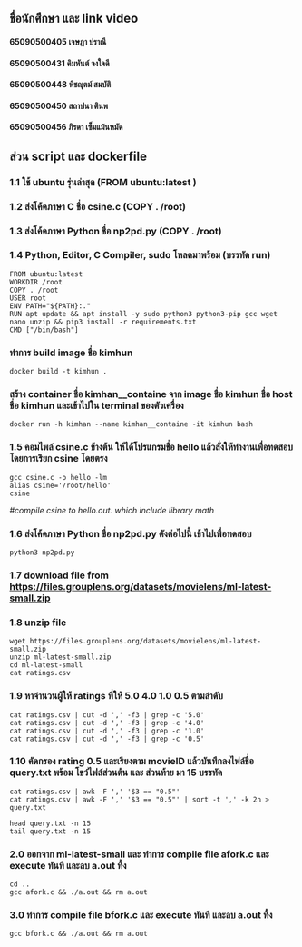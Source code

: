 <!-- COMMAND LISTS --> 
## ชื่อนักศึกษา และ link video
#### 65090500405    เจษฎา    ปราณี
#### 65090500431    คิมหันต์    จงใจดี
#### 65090500448    พิชญุตม์    สมบัติ
#### 65090500450    สถาปนา    ตินพ
#### 65090500456    ภิรดา     เซ็มแม้นหมัด

## ส่วน script และ dockerfile
### 1.1 ใช้ ubuntu รุ่นล่าสุด (FROM ubuntu:latest )
### 1.2 ส่งโค้ดภาษา C ชื่อ csine.c (COPY . /root)
### 1.3 ส่งโค้ดภาษา Python ชื่อ np2pd.py (COPY . /root)
### 1.4 Python, Editor, C Compiler, sudo โหลดมาพร้อม (บรรทัด run)
```
FROM ubuntu:latest 
WORKDIR /root
COPY . /root
USER root
ENV PATH="${PATH}:."
RUN apt update && apt install -y sudo python3 python3-pip gcc wget nano unzip && pip3 install -r requirements.txt
CMD ["/bin/bash"]
```

### ทำการ build image ชื่อ kimhun
```
docker build -t kimhun .
```

### สร้าง container ชื่อ kimhan__containe จาก image ชื่อ kimhun ชื่อ host ชื่อ kimhun และเข้าไปใน terminal ของตัวเครื่อง
```
docker run -h kimhan --name kimhan__containe -it kimhun bash
```

### 1.5 คอมไพล์ csine.c ข้างต้น ให้ได้โปรแกรมชื่อ hello แล้วสั่งให้ทํางานเพื่อทดสอบ โดยการเรียก csine โดยตรง
```
gcc csine.c -o hello -lm
alias csine='/root/hello'
csine
```
_#compile csine to hello.out. which include library math_<br />


### 1.6 ส่งโค้ดภาษา Python ชื่อ np2pd.py ดังต่อไปนี้ เข้าไปเพื่อทดสอบ
```
python3 np2pd.py
```
### 1.7 download file from https://files.grouplens.org/datasets/movielens/ml-latest-small.zip 
### 1.8 unzip file
```
wget https://files.grouplens.org/datasets/movielens/ml-latest-small.zip
unzip ml-latest-small.zip
cd ml-latest-small
cat ratings.csv
```
### 1.9 หาจำนวนผู้ให้ ratings ที่ให้ 5.0 4.0 1.0 0.5 ตามลำดับ
```
cat ratings.csv | cut -d ',' -f3 | grep -c '5.0'
cat ratings.csv | cut -d ',' -f3 | grep -c '4.0'
cat ratings.csv | cut -d ',' -f3 | grep -c '1.0'
cat ratings.csv | cut -d ',' -f3 | grep -c '0.5'
```
### 1.10 คัดกรอง rating 0.5 และเรียงตาม movieID แล้วบันทึกลงไฟล์ชื่อ query.txt พร้อม โชว์ไฟล์ส่วนต้น และ ส่วนท้าย มา 15 บรรทัด
```
cat ratings.csv | awk -F ',' '$3 == "0.5"'
cat ratings.csv | awk -F ',' '$3 == "0.5"' | sort -t ',' -k 2n > query.txt

head query.txt -n 15
tail query.txt -n 15
```
### 2.0 ออกจาก ml-latest-small และ ทำการ compile file afork.c และ execute ทันที และลบ a.out ทิ้ง
```
cd ..
gcc afork.c && ./a.out && rm a.out
```
### 3.0 ทำการ compile file bfork.c และ execute ทันที และลบ a.out ทิ้ง
```
gcc bfork.c && ./a.out && rm a.out
```
